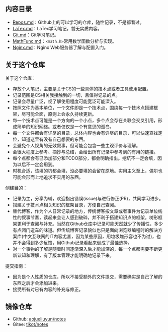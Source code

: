 ## 内容目录

- [Repos.md](Repos.md)：Github上的可以学习的仓库，随性记录，不是都看过。
- [LaTex.md](LaTeX.md)：LaTex学习笔记，暂无实质内容。
- [Git.md](Git.md)：Git学习笔记。
- [MathFunc.md](MathFunc.md)：`<math.h>`常用数学函数分析与实现。
- [Nginx.md](Nginx.md)：Nginx Web服务器了解与配置入门。

## 关于这个仓库

关于这个仓库：
- 存放个人笔记，主要是关于CS的一些具体的技术点或者工具使用配置。
- 记录范围是CS相关我接触到的一切，且值得记录的点。
- 记录会尽量广泛，视了解使用程度可能宽泛可能深入。
- 按照文件为基本单位，一个文件即是一个技术点，围绕每一个技术点搭建框架，尽可能全面，原则上会永久持续更新。
- 每一个技术点可能是一个方向的一个小点，多个点会存在关联会交叉引用，形成简单的知识网络。或者仅仅是一个有意思的孤岛。
- 每一个文件都会有详尽的目录，总体内容也会有详尽的目录，可以快速查找定位，知道这里有没有自己想要的东西。
- 会避免个人视角的无效叙事，但可能会包含一些主观评价与理解。
- 会很大程度上参考、摘抄与总结，会给出所有记录中参考到的有用的链接。
- 每个点都会有已添加部分和TODO部分，都会明确指出。挖坑不一定会填，因为以后不一定会用到。
- 时机合适，该填的坑都会填，没必要填的会留在原地。实用主义至上，偶尔也可能会形而上地追求不实用的东西。

创建目的：
- 记录为主，分享为辅，欢迎指出错误(issue)与进行修正(PR)，共同学习进步。
- 搭建关于技术点相关知识的框架目录，方便自己查阅。
- 替代博客，作为个人日常记录的地方，传统博客按文章或者事件为记录单位线性的叙事节奏，读起来会让人感到破碎，并不利于搭建知识点的框架。树形框架更利于查阅与补充。当然在Github仓库中记录可能天然就少了传播性，多少有点闭门造车的味道。但传统博客记录貌似也只是面向浏览器编程时的解决方案库(中文互联网的IT内容尤甚，因为某些原因，用垃圾堆形容也不为过)，也并不会得到多少反馈，用Github记录看起来倒成了最佳选择。
- 对一个事物的了解是随着时间逐渐深入后才能加深的，每一个点都需要不断更新认知和理解，有了版本管理才能明确地记录下来。

提交指南：
- 因为是个人性质的仓库，所以不接受额外的文件提交，需要确实是自己了解的东西之后才会添加进来。
- 接受所有对已有内容的补充与修正。




## 镜像仓库

- Github: [aojueliuyun/notes](https://github.com/aojueliuyun/notes)
- Gitee: [tikot/notes](https://gitee.com/tikot/notes)